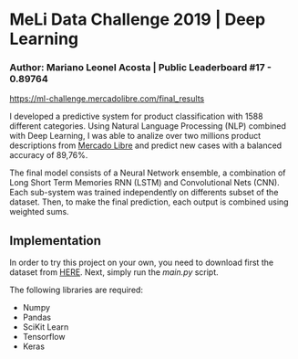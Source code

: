 # MeLi Data Challenge 2019 | Deep Learning

### Author: Mariano Leonel Acosta | Public Leaderboard #17 - 0.89764
https://ml-challenge.mercadolibre.com/final_results

I developed a predictive system for product classification with 1588 different categories. Using Natural Language Processing (NLP) combined with Deep Learning, I was able to analize over two millions product descriptions from [Mercado Libre](http:///wwww.mercadolibre.com.ar) and predict new cases with a balanced accuracy of 89,76%. 

The final model consists of a Neural Network ensemble, a combination of Long Short Term Memories RNN (LSTM) and Convolutional Nets (CNN). Each sub-system was trained independently on differents subset of the dataset. Then, to make the final prediction, each output is combined using weighted sums.  

## Implementation
In order to try this project on your own, you need to download first the dataset from [HERE](https://ml-challenge.mercadolibre.com/downloads). Next, simply run the *main.py* script. 

The following libraries are required:

* Numpy
* Pandas
* SciKit Learn
* Tensorflow
* Keras
